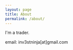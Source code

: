 ```yaml
---
layout: page
title: About
permalink: /about/
---
```


I'm a trader.

email: inv3stninja[at]gmail.com
